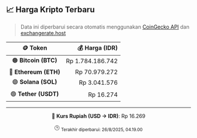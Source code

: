 

<!-- HARGA_KRIPTO -->
## 📈 Harga Kripto Terbaru

> Data ini diperbarui secara otomatis menggunakan [CoinGecko API](https://www.coingecko.com/) dan [exchangerate.host](https://exchangerate.host/)

<div align="center">

| 🪙 Token | 💰 Harga (IDR) |
|:------:|---------------:|
| 🟠 **Bitcoin (BTC)**   | Rp 1.784.186.742 |
| 🔵 **Ethereum (ETH)**  | Rp 70.979.272 |
| 🟣 **Solana (SOL)**    | Rp 3.041.576 |
| 🟢 **Tether (USDT)**   | Rp 16.274 |

---

💱 **Kurs Rupiah (USD → IDR)**: Rp 16.269

🕒 <sub>Terakhir diperbarui: 26/8/2025, 04.19.00</sub>

</div>
<!-- /HARGA_KRIPTO -->